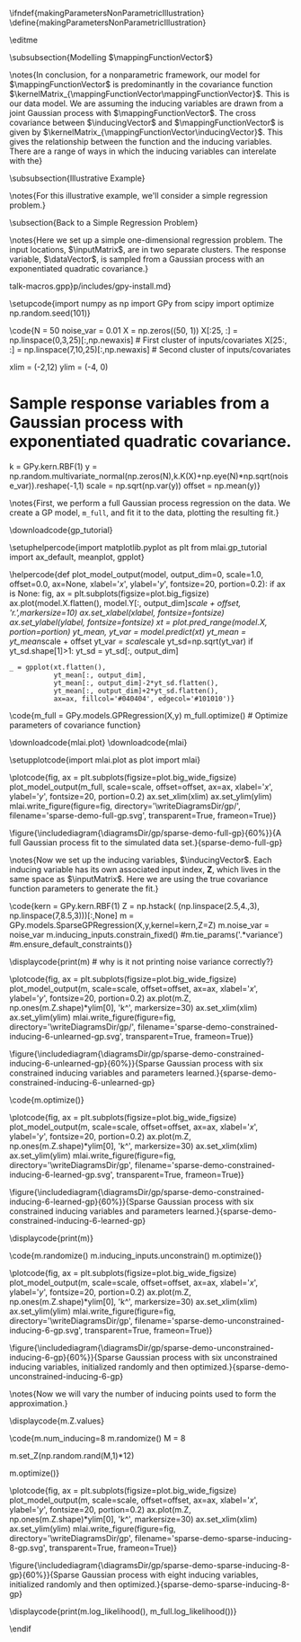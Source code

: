 \ifndef{makingParametersNonParametricIllustration}
\define{makingParametersNonParametricIllustration}

\editme

\subsubsection{Modelling $\mappingFunctionVector$}

\notes{In conclusion, for a nonparametric framework, our model for
$\mappingFunctionVector$ is predominantly in the covariance function
$\kernelMatrix_{\mappingFunctionVector\mappingFunctionVector}$. This is
our data model. We are assuming the inducing variables are drawn from a
joint Gaussian process with $\mappingFunctionVector$. The cross
covariance between $\inducingVector$ and $\mappingFunctionVector$ is
given by $\kernelMatrix_{\mappingFunctionVector\inducingVector}$. This
gives the relationship between the function and the inducing variables.
There are a range of ways in which the inducing variables can interelate
with the}


\subsubsection{Illustrative Example}

\notes{For this illustrative example, we'll consider a simple regression
problem.}


\subsection{Back to a Simple Regression Problem}

\notes{Here we set up a simple one-dimensional regression problem. The input
locations, $\inputMatrix$, are in two separate clusters. The response
variable, $\dataVector$, is sampled from a Gaussian process with an
exponentiated quadratic covariance.}

talk-macros.gpp}p/includes/gpy-install.md}

\setupcode{import numpy as np
import GPy
from scipy import optimize
np.random.seed(101)}

\code{N = 50
noise_var = 0.01
X = np.zeros((50, 1))
X[:25, :] = np.linspace(0,3,25)[:,np.newaxis] # First cluster of inputs/covariates
X[25:, :] = np.linspace(7,10,25)[:,np.newaxis] # Second cluster of inputs/covariates

xlim = (-2,12)
ylim = (-4, 0)

# Sample response variables from a Gaussian process with exponentiated quadratic covariance.
k = GPy.kern.RBF(1)
y = np.random.multivariate_normal(np.zeros(N),k.K(X)+np.eye(N)*np.sqrt(noise_var)).reshape(-1,1)
scale = np.sqrt(np.var(y))
offset = np.mean(y)}

\notes{First, we perform a full Gaussian process regression on the data. We
create a GP model, `m_full`, and fit it to the data, plotting the
resulting fit.}

\downloadcode{gp_tutorial}

\setuphelpercode{import matplotlib.pyplot as plt
from mlai.gp_tutorial import ax_default, meanplot, gpplot}

\helpercode{def plot_model_output(model, output_dim=0, scale=1.0, offset=0.0, ax=None, xlabel='$x$', ylabel='$y$', fontsize=20, portion=0.2):
    if ax is None:
        fig, ax = plt.subplots(figsize=plot.big_figsize)
    ax.plot(model.X.flatten(), model.Y[:, output_dim]*scale + offset, 'r.',markersize=10)
    ax.set_xlabel(xlabel, fontsize=fontsize)
    ax.set_ylabel(ylabel, fontsize=fontsize)
    xt = plot.pred_range(model.X, portion=portion)
    yt_mean, yt_var = model.predict(xt)
    yt_mean = yt_mean*scale + offset
    yt_var *= scale*scale
    yt_sd=np.sqrt(yt_var)
    if yt_sd.shape[1]>1:
        yt_sd = yt_sd[:, output_dim]

    _ = gpplot(xt.flatten(),
               yt_mean[:, output_dim],
               yt_mean[:, output_dim]-2*yt_sd.flatten(),
               yt_mean[:, output_dim]+2*yt_sd.flatten(), 
               ax=ax, fillcol='#040404', edgecol='#101010')}



\code{m_full = GPy.models.GPRegression(X,y)
m_full.optimize() # Optimize parameters of covariance function}

\downloadcode{mlai.plot}
\downloadcode{mlai}

\setupplotcode{import mlai.plot as plot
import mlai}

\plotcode{fig, ax = plt.subplots(figsize=plot.big_wide_figsize)
plot_model_output(m_full, scale=scale, offset=offset, ax=ax, xlabel='$x$', ylabel='$y$', fontsize=20, portion=0.2)
ax.set_xlim(xlim)
ax.set_ylim(ylim)
mlai.write_figure(figure=fig,
                  directory='\writeDiagramsDir/gp/',
                  filename='sparse-demo-full-gp.svg', 
                  transparent=True, frameon=True)}
				  
\figure{\includediagram{\diagramsDir/gp/sparse-demo-full-gp}{60%}}{A full Gaussian process fit to the simulated data set.}{sparse-demo-full-gp}

\notes{Now we set up the inducing variables, $\inducingVector$. Each inducing
variable has its own associated input index, $\mathbf{Z}$, which lives
in the same space as $\inputMatrix$. Here we are using the true
covariance function parameters to generate the fit.}

\code{kern = GPy.kern.RBF(1)
Z = np.hstack(
        (np.linspace(2.5,4.,3),
        np.linspace(7,8.5,3)))[:,None]
m = GPy.models.SparseGPRegression(X,y,kernel=kern,Z=Z)
m.noise_var = noise_var
m.inducing_inputs.constrain_fixed()
#m.tie_params('.*variance')
#m.ensure_default_constraints()}

\displaycode{print(m) # why is it not printing noise variance correctly?}

\plotcode{fig, ax = plt.subplots(figsize=plot.big_wide_figsize)
plot_model_output(m, scale=scale, offset=offset, ax=ax, xlabel='$x$', ylabel='$y$', fontsize=20, portion=0.2)
ax.plot(m.Z, np.ones(m.Z.shape)*ylim[0], 'k^', markersize=30)
ax.set_xlim(xlim)
ax.set_ylim(ylim)
mlai.write_figure(figure=fig,
                  directory='\writeDiagramsDir/gp/',
				  filename='sparse-demo-constrained-inducing-6-unlearned-gp.svg', 
                  transparent=True, frameon=True)}

\figure{\includediagram{\diagramsDir/gp/sparse-demo-constrained-inducing-6-unlearned-gp}{60%}}{Sparse Gaussian process with six constrained inducing variables and parameters learned.}{sparse-demo-constrained-inducing-6-unlearned-gp}

\code{m.optimize()}


\plotcode{fig, ax = plt.subplots(figsize=plot.big_wide_figsize)
plot_model_output(m, scale=scale, offset=offset, ax=ax, xlabel='$x$', ylabel='$y$', fontsize=20, portion=0.2)
ax.plot(m.Z, np.ones(m.Z.shape)*ylim[0], 'k^', markersize=30)
ax.set_xlim(xlim)
ax.set_ylim(ylim)
mlai.write_figure(figure=fig,
                  directory='\writeDiagramsDir/gp',
                  filename='sparse-demo-constrained-inducing-6-learned-gp.svg', 
                  transparent=True, frameon=True)}

\figure{\includediagram{\diagramsDir/gp/sparse-demo-constrained-inducing-6-learned-gp}{60%}}{Sparse Gaussian process with six constrained inducing variables and parameters learned.}{sparse-demo-constrained-inducing-6-learned-gp}

\displaycode{print(m)}



\code{m.randomize()
m.inducing_inputs.unconstrain()
m.optimize()}


\plotcode{fig, ax = plt.subplots(figsize=plot.big_wide_figsize)
plot_model_output(m, scale=scale, offset=offset, ax=ax, xlabel='$x$', ylabel='$y$', fontsize=20, portion=0.2)
ax.plot(m.Z, np.ones(m.Z.shape)*ylim[0], 'k^', markersize=30)
ax.set_xlim(xlim)
ax.set_ylim(ylim)
mlai.write_figure(figure=fig,
                  directory='\writeDiagramsDir/gp',
				  filename='sparse-demo-unconstrained-inducing-6-gp.svg', 
                  transparent=True, frameon=True)}

\figure{\includediagram{\diagramsDir/gp/sparse-demo-unconstrained-inducing-6-gp}{60%}}{Sparse Gaussian process with six unconstrained inducing variables, initialized randomly and then optimized.}{sparse-demo-unconstrained-inducing-6-gp}

\notes{Now we will vary the number of inducing points used to form the approximation.}

\displaycode{m.Z.values}

\code{m.num_inducing=8
m.randomize()
M = 8

m.set_Z(np.random.rand(M,1)*12)

m.optimize()}

\plotcode{fig, ax = plt.subplots(figsize=plot.big_wide_figsize)
plot_model_output(m, scale=scale, offset=offset, ax=ax, xlabel='$x$', ylabel='$y$', fontsize=20, portion=0.2)
ax.plot(m.Z, np.ones(m.Z.shape)*ylim[0], 'k^', markersize=30)
ax.set_xlim(xlim)
ax.set_ylim(ylim)
mlai.write_figure(figure=fig,
                  directory='\writeDiagramsDir/gp',
				  filename='sparse-demo-sparse-inducing-8-gp.svg', 
                  transparent=True, frameon=True)}

\figure{\includediagram{\diagramsDir/gp/sparse-demo-sparse-inducing-8-gp}{60%}}{Sparse Gaussian process with eight inducing variables, initialized randomly and then optimized.}{sparse-demo-sparse-inducing-8-gp}

\displaycode{print(m.log_likelihood(), m_full.log_likelihood())}

\endif
